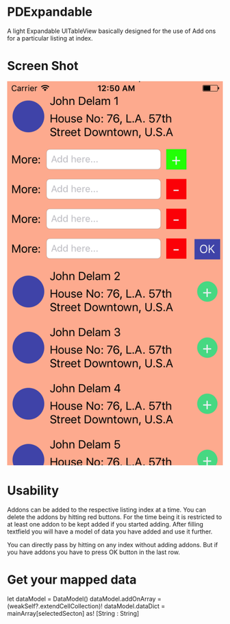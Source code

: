 # PDExpandable
A light Expandable UITableView basically designed for the use of Add ons for a particular listing at index.

# Screen Shot
![alt tag](https://github.com/PriyamDutta/PDExpandable/blob/master/Expand.png)

# Usability

Addons can be added to the respective listing index at a time. You can delete the addons by hitting red buttons. For the time being it is restricted to at least one addon to be kept added if you started adding. After filling textfield you will have a model of data you have added and use it further.

You can directly pass by hitting on any index without adding addons. But if you have addons you have to press OK button in the last row.

# Get your mapped data

let dataModel = DataModel()
dataModel.addOnArray = (weakSelf?.extendCellCollection)!
dataModel.dataDict = mainArray[selectedSecton] as! [String : String]

